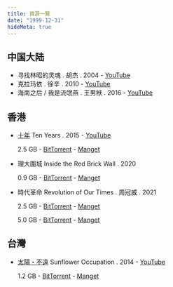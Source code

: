 ```yaml
---
title: 資源一覽
date: "1999-12-31"
hideMeta: true
---
```


## 中国大陆

- 寻找林昭的灵魂 . 胡杰 . 2004 - [YouTube](https://www.youtube.com/watch?v=757iH0EhbYw)
- 克拉玛依 . 徐辛 . 2010 - [YouTube](https://www.youtube.com/playlist?list=PL_tg7rKQ3B74fiwQb5CUdFXDItf0_9B-H)
- 海南之后 / 我是流氓燕 . 王男栿 . 2016 - [YouTube](https://www.youtube.com/watch?v=OMhsLmv8fA4)

## 香港

- [十年](https://zh.wikipedia.org/zh-hant/%E5%8D%81%E5%B9%B4_(2015%E5%B9%B4%E9%9B%BB%E5%BD%B1)) Ten Years . 2015 - [YouTube](https://www.youtube.com/watch?v=757iH0EhbYw)
  
  2.5 GB - [BitTorrent](1a421185535aa3144fd46d3b7fcf68a49c583e74.torrent) - [Manget](magnet:?xt=urn:btih:1a421185535aa3144fd46d3b7fcf68a49c583e74&dn=%5Bwww.domp4.cc%5D%E5%8D%81%E5%B9%B4.2015.BD1080p.%E7%B2%A4%E8%AF%AD%E4%B8%AD%E5%AD%97.mp4&tr=http%3A%2F%2Fwww.torrentsnipe.info%3A2701%2Fannounce&tr=udp%3A%2F%2Fopen.demonii.com%3A1337%2Fannounce&tr=udp%3A%2F%2Fopen.tracker.cl%3A1337%2Fannounce&tr=udp%3A%2F%2Fopen.stealth.si%3A80%2Fannounce&tr=udp%3A%2F%2Ftracker.torrent.eu.org%3A451%2Fannounce&tr=udp%3A%2F%2Ftracker.dump.cl%3A6969%2Fannounce&tr=udp%3A%2F%2Ftracker-udp.gbitt.info%3A80%2Fannounce&tr=udp%3A%2F%2Fopen.free-tracker.ga%3A6969%2Fannounce&tr=udp%3A%2F%2Fns-1.x-fins.com%3A6969%2Fannounce&tr=udp%3A%2F%2Fisk.richardsw.club%3A6969%2Fannounce&tr=udp%3A%2F%2Ftracker.opentrackr.org%3A1337%2Fannounce&tr=http%3A%2F%2Ftracker.sbsub.com%3A2710%2Fannounce&tr=http%3A%2F%2Ftracker.ipv6tracker.org%3A80%2Fannounce&tr=http%3A%2F%2Ftracker.corpscorp.online%3A80%2Fannounce&tr=http%3A%2F%2Ftracker.bz%3A80%2Fannounce&tr=http%3A%2F%2Ftracker.bt-hash.com%3A80%2Fannounce&tr=http%3A%2F%2Fshare.hkg-fansub.info%3A80%2Fannounce.php&tr=http%3A%2F%2Fseeders-paradise.org%3A80%2Fannounce&tr=http%3A%2F%2Fopen.trackerlist.xyz%3A80%2Fannounce&tr=http%3A%2F%2Fbt.poletracker.org%3A2710%2Fannounce&tr=https%3A%2F%2Fsparkle.ghostchu-services.top%3A443%2Fannounce&tr=https%3A%2F%2F1337.abcvg.info%3A443%2Fannounce&tr=https%3A%2F%2Fp2p.azu.red%3A443%2Fannounce&tr=https%3A%2F%2Fpybittrack.retiolus.net%3A443%2Fannounce&tr=https%3A%2F%2Ftorrent.tracker.durukanbal.com%3A443%2Fannounce&tr=https%3A%2F%2Ftracker-zhuqiy.dgj055.icu%3A443%2Fannounce&tr=https%3A%2F%2Ftracker.cloudit.top%3A443%2Fannounce&tr=https%3A%2F%2Ftracker.gcrenwp.top%3A443%2Fannounce&tr=https%3A%2F%2Ftracker.lilithraws.org%3A443%2Fannounce&tr=https%3A%2F%2Ftracker.pmman.tech%3A443%2Fannounce&tr=https%3A%2F%2Ftracker.tamersunion.org%3A443%2Fannounce&tr=https%3A%2F%2Ftracker1.520.jp%3A443%2Fannounce&tr=https%3A%2F%2Ftrackers.mlsub.net%3A443%2Fannounce&tr=https%3A%2F%2Fwww.peckservers.com%3A9443%2Fannounce&tr=https%3A%2F%2Fbtn-prod.ghostchu-services.top%2Ftracker%2Fannounce&tr=http%3A%2F%2F1337.abcvg.info%3A80%2Fannounce&tr=http%3A%2F%2Fipv6.rer.lol%3A6969%2Fannounce&tr=http%3A%2F%2Fpublic.tracker.vraphim.com%3A6969%2Fannounce&tr=http%3A%2F%2Ftaciturn-shadow.spb.ru%3A6969%2Fannounce&tr=http%3A%2F%2Ftracker.bt4g.com%3A2095%2Fannounce)

- 理大圍城 Inside the Red Brick Wall . 2020
  
  0.9 GB - [BitTorrent](c5533724d1f78fd81531aa354da11bec1d5a4011.torrent) - [Manget](magnet:?xt=urn:btih:c5533724d1f78fd81531aa354da11bec1d5a4011&dn=%E3%80%90%E9%A6%99%E6%B8%AF%E9%9B%BB%E5%BD%B1%E9%BB%91%E5%83%8F%E7%8D%8E%E3%80%91%E5%85%A8%E7%90%83%E9%A6%96%E6%92%AD%EF%BC%9A%E7%90%86%E5%A4%A7%E5%9C%8D%E5%9F%8E2.0-%E6%88%91%E5%80%91%E9%83%BD%E6%98%AF%E8%A2%AB%E5%AE%B3%E8%80%85.mp4&tr=udp%3A%2F%2Fisk.richardsw.club%3A6969%2Fannounce&tr=http%3A%2F%2Fshare.hkg-fansub.info%3A80%2Fannounce.php&tr=udp%3A%2F%2Ftracker.dump.cl%3A6969%2Fannounce&tr=http%3A%2F%2Ftracker.corpscorp.online%3A80%2Fannounce&tr=udp%3A%2F%2Fopen.demonii.com%3A1337%2Fannounce&tr=udp%3A%2F%2Fns-1.x-fins.com%3A6969%2Fannounce&tr=http%3A%2F%2Ftracker.bt-hash.com%3A80%2Fannounce&tr=http%3A%2F%2Ftracker.ipv6tracker.org%3A80%2Fannounce&tr=udp%3A%2F%2Ftracker-udp.gbitt.info%3A80%2Fannounce&tr=udp%3A%2F%2Ftracker.opentrackr.org%3A1337%2Fannounce&tr=http%3A%2F%2Ftracker.sbsub.com%3A2710%2Fannounce&tr=udp%3A%2F%2Fopen.stealth.si%3A80%2Fannounce&tr=udp%3A%2F%2Fopen.tracker.cl%3A1337%2Fannounce&tr=udp%3A%2F%2Ftracker.torrent.eu.org%3A451%2Fannounce&tr=http%3A%2F%2Fopen.trackerlist.xyz%3A80%2Fannounce&tr=http%3A%2F%2Fbt.poletracker.org%3A2710%2Fannounce&tr=http%3A%2F%2Ftracker.bz%3A80%2Fannounce&tr=http%3A%2F%2Fseeders-paradise.org%3A80%2Fannounce)

- 時代革命 Revolution of Our Times . 周冠威 . 2021

  2.5 GB - [BitTorrent](d49e3a1837eb41c8aef5cfbedfff9f048db0e600.torrent) - [Manget](magnet:?xt=urn:btih:d49e3a1837eb41c8aef5cfbedfff9f048db0e600&dn=Revolution%20Of%20Our%20Times%20%282021%29%20%5B1080p%5D%20%5BWEBRip%5D%20%5BYTS.MX%5D&tr=udp%3A%2F%2Fopen.stealth.si%3A80%2Fannounce&tr=udp%3A%2F%2F34.89.91.10%3A6969%2Fannounce&tr=udp%3A%2F%2Fns-1.x-fins.com%3A6969%2Fannounce&tr=http%3A%2F%2F34.89.91.10%3A80%2Fannounce&tr=http%3A%2F%2Fbt.poletracker.org%3A2710%2Fannounce&tr=http%3A%2F%2Fopen.trackerlist.xyz%3A80%2Fannounce&tr=http%3A%2F%2Fseeders-paradise.org%3A80%2Fannounce&tr=http%3A%2F%2Fshare.hkg-fansub.info%3A80%2Fannounce.php&tr=http%3A%2F%2Ftracker.bt-hash.com%3A80%2Fannounce&tr=http%3A%2F%2Ftracker.bz%3A80%2Fannounce&tr=http%3A%2F%2Ftracker.corpscorp.online%3A80%2Fannounce&tr=http%3A%2F%2Ftracker.ipv6tracker.org%3A80%2Fannounce&tr=http%3A%2F%2Ftracker.sbsub.com%3A2710%2Fannounce&tr=http%3A%2F%2Fwww.torrentsnipe.info%3A2701%2Fannounce&tr=udp%3A%2F%2Fisk.richardsw.club%3A6969%2Fannounce&tr=udp%3A%2F%2Ftracker.opentrackr.org%3A1337%2Fannounce&tr=udp%3A%2F%2Fopen.free-tracker.ga%3A6969%2Fannounce&tr=udp%3A%2F%2Ftracker-udp.gbitt.info%3A80%2Fannounce&tr=udp%3A%2F%2Ftracker.dump.cl%3A6969%2Fannounce&tr=udp%3A%2F%2Ftracker.torrent.eu.org%3A451%2Fannounce&tr=udp%3A%2F%2Fopen.demonii.com%3A1337%2Fannounce&tr=http%3A%2F%2Fp4p.arenabg.com%3A1337%2Fannounce&tr=udp%3A%2F%2Fopen.tracker.cl%3A1337%2Fannounce)

  5.0 GB - [BitTorrent](bd4e69d4bc97135d39a0dd409e2cf9e87f844b6e.torrent) - [Manget](magnet:?xt=urn:btih:bd4e69d4bc97135d39a0dd409e2cf9e87f844b6e&dn=Revolution.of.Our.Times.2022.CHINESE.ENSUBBED.1080p.WEBRip.AAC2.0.x264-NOGRP&tr=udp%3A%2F%2Fns-1.x-fins.com%3A6969%2Fannounce&tr=http%3A%2F%2Fp4p.arenabg.com%3A1337%2Fannounce&tr=udp%3A%2F%2F34.89.91.10%3A6969%2Fannounce&tr=http%3A%2F%2Ftracker.sbsub.com%3A2710%2Fannounce&tr=http%3A%2F%2F34.89.91.10%3A80%2Fannounce&tr=udp%3A%2F%2Fopen.demonii.com%3A1337%2Fannounce&tr=udp%3A%2F%2Fopen.tracker.cl%3A1337%2Fannounce&tr=udp%3A%2F%2Fopen.stealth.si%3A80%2Fannounce&tr=udp%3A%2F%2Ftracker.torrent.eu.org%3A451%2Fannounce&tr=udp%3A%2F%2Ftracker.dump.cl%3A6969%2Fannounce&tr=udp%3A%2F%2Ftracker-udp.gbitt.info%3A80%2Fannounce&tr=udp%3A%2F%2Fopen.free-tracker.ga%3A6969%2Fannounce&tr=http%3A%2F%2Fbt.poletracker.org%3A2710%2Fannounce&tr=udp%3A%2F%2Fisk.richardsw.club%3A6969%2Fannounce&tr=http%3A%2F%2Fwww.torrentsnipe.info%3A2701%2Fannounce&tr=udp%3A%2F%2Ftracker.opentrackr.org%3A1337%2Fannounce&tr=http%3A%2F%2Ftracker.ipv6tracker.org%3A80%2Fannounce&tr=http%3A%2F%2Ftracker.corpscorp.online%3A80%2Fannounce&tr=http%3A%2F%2Ftracker.bz%3A80%2Fannounce&tr=http%3A%2F%2Ftracker.bt-hash.com%3A80%2Fannounce&tr=http%3A%2F%2Fshare.hkg-fansub.info%3A80%2Fannounce.php&tr=http%3A%2F%2Fseeders-paradise.org%3A80%2Fannounce&tr=http%3A%2F%2Fopen.trackerlist.xyz%3A80%2Fannounce)

## 台灣

- [太陽・不遠](https://zh.wikipedia.org/wiki/%E5%A4%AA%E9%99%BD%EF%BC%8C%E4%B8%8D%E9%81%A0) Sunflower Occupation . 2014 - [YouTube](https://www.youtube.com/watch?v=757iH0EhbYw)
  
  1.2 GB - [BitTorrent](2cc022ff89e44b21d4cedae814c01e676c978574.torrent) - [Manget](magnet:?xt=urn:btih:2cc022ff89e44b21d4cedae814c01e676c978574&dn=Sunflower.Occupation.2014.720p.R3.H264.AAC&tr=udp%3A%2F%2Ftracker.opentrackr.org%3A1337%2Fannounce&tr=http%3A%2F%2Fp4p.arenabg.com%3A1337%2Fannounce&tr=udp%3A%2F%2F34.89.91.10%3A6969%2Fannounce&tr=http%3A%2F%2F34.89.91.10%3A80%2Fannounce&tr=udp%3A%2F%2Fopen.demonii.com%3A1337%2Fannounce&tr=udp%3A%2F%2Fopen.tracker.cl%3A1337%2Fannounce&tr=udp%3A%2F%2Fopen.stealth.si%3A80%2Fannounce&tr=udp%3A%2F%2Ftracker.torrent.eu.org%3A451%2Fannounce&tr=udp%3A%2F%2Ftracker.dump.cl%3A6969%2Fannounce&tr=udp%3A%2F%2Ftracker-udp.gbitt.info%3A80%2Fannounce&tr=udp%3A%2F%2Fopen.free-tracker.ga%3A6969%2Fannounce&tr=udp%3A%2F%2Fns-1.x-fins.com%3A6969%2Fannounce&tr=udp%3A%2F%2Fisk.richardsw.club%3A6969%2Fannounce&tr=http%3A%2F%2Fwww.torrentsnipe.info%3A2701%2Fannounce&tr=http%3A%2F%2Ftracker.sbsub.com%3A2710%2Fannounce&tr=http%3A%2F%2Ftracker.ipv6tracker.org%3A80%2Fannounce&tr=http%3A%2F%2Ftracker.corpscorp.online%3A80%2Fannounce&tr=http%3A%2F%2Ftracker.bz%3A80%2Fannounce&tr=http%3A%2F%2Ftracker.bt-hash.com%3A80%2Fannounce&tr=http%3A%2F%2Fshare.hkg-fansub.info%3A80%2Fannounce.php&tr=http%3A%2F%2Fseeders-paradise.org%3A80%2Fannounce&tr=http%3A%2F%2Fopen.trackerlist.xyz%3A80%2Fannounce&tr=http%3A%2F%2Fbt.poletracker.org%3A2710%2Fannounce)



